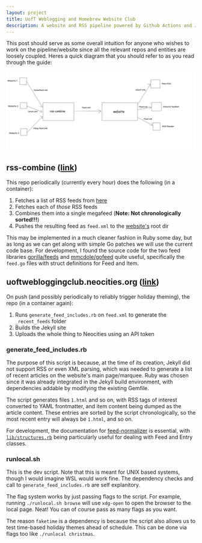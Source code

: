 ```yaml
---
layout: project
title: UofT Weblogging and Homebrew Website Club
description: A website and RSS pipeline powered by Github Actions and Jekyll
---
```


This post should serve as some overall intuition for anyone who wishes to work on the pipeline/website since all the relevant repos and entities are loosely coupled. Heres a quick diagram that you should refer to as you read through the guide:

![Diagram](/assets/images/weblogging_club_diagram.png)

## rss-combine ([link](https://github.com/uoftwebloggingclub/rsscombine))

This repo periodically (currently every hour) does the following (in a container):

1. Fetches a list of RSS feeds from [here](https://uoftwebloggingclub.neocities.org/rss)
2. Fetches each of *those* RSS feeds
3. Combines them into a single megafeed (**Note: Not chronologically sorted!!!**)
4. Pushes the resulting feed as ```feed.xml``` to the [website's](https://github.com/uoftwebloggingclub/uoftwebloggingclub.neocities.org) root dir

This may be implemented in a much cleaner fashion in Ruby some day, but as long as we can get along with simple Go patches we will use the current code base. For development, I found the source code for the two feed libraries [gorilla/feeds](https://github.com/gorilla/feeds) and [mmcdole/gofeed](https://github.com/mmcdole/gofeed) quite useful, specifically the ```feed.go``` files with struct definitions for Feed and Item.

## uoftwebloggingclub.neocities.org ([link](https://github.com/uoftwebloggingclub/uoftwebloggingclub.neocities.org))

On push (and possibly periodically to reliably trigger holiday theming), the repo (in a container again):

1. Runs ```generate_feed_includes.rb``` on ```feed.xml``` to generate the ```_recent_feeds``` folder
2. Builds the Jekyll site
3. Uploads the whole thing to Neocities using an API token

### generate_feed_includes.rb

The purpose of this script is because, at the time of its creation, Jekyll did not support RSS or even XML parsing, which was needed to generate a list of recent articles on the website's main page/marquee. Ruby was chosen since it was already integrated in the Jekyll build environment, with dependencies addable by modifying the existing Gemfile. 

The script generates files ```1.html``` and so on, with RSS tags of interest converted to YAML frontmatter, and item content being dumped as the article content. These entries are sorted by the script chronologically, so the most recent entry will always be ```1.html```, and so on. 

For development, the documentation for [feed-normalizer](https://github.com/aasmith/feed-normalizer/) is essential, with [```lib/structures.rb```](https://github.com/aasmith/feed-normalizer/blob/master/lib/structures.rb) being particularly useful for dealing with Feed and Entry classes.

### runlocal.sh

This is the dev script. Note that this is meant for UNIX based systems, though I would imagine WSL would work fine. The dependency checks and call to ```generate_feed_includes.rb``` are self explanitory.

The flag system works by just passing flags to the script. For example, running ```./runlocal.sh browse``` will use ```xdg-open``` to open the browser to the local page. Neat! You can of course pass as many flags as you want.

The reason ```faketime``` is a dependency is because the script also allows us to test time-based holiday themes ahead of schedule. This can be done via flags too like ```./runlocal christmas```.